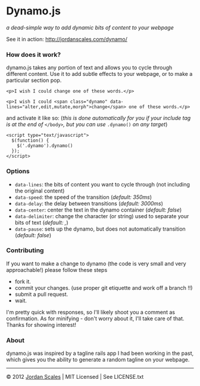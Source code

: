 # Dynamo.js
*a dead-simple way to add dynamic bits of content to your webpage*

See it in action: http://jordanscales.com/dynamo/

### How does it work?
dynamo.js takes any portion of text and allows you to cycle through different content. Use it to add subtle effects to your webpage, or to make a particular section pop.

```
<p>I wish I could change one of these words.</p>
```

```
<p>I wish I could <span class="dynamo" data-lines="alter,edit,mutate,morph">change</span> one of these words.</p>
```

and activate it like so: (<i>this is done automatically for you if your include tag is at the end of </i>`</body>`<i>, but you can use </i>`.dynamo()`<i> on any target</i>)

```
<script type="text/javascript">
  $(function() {
    $('.dynamo').dynamo()
  });
</script>
```

### Options

* `data-lines`: the bits of content you want to cycle through (not including the original content)
* `data-speed`: the speed of the transition (*default: 350ms*)
* `data-delay`: the delay between transitions (*default: 3000ms*)
* `data-center`: center the text in the dynamo container (*default: false*)
* `data-delimiter`: change the character (or string) used to separate your bits of text (*default: ,*)
* `data-pause`: sets up the dynamo, but does not automatically transition (*default: false*)

### Contributing

If you want to make a change to dynamo (the code is very small and very approachable!) please follow these steps

* fork it.
* commit your changes. (use proper git etiquette and work off a branch !!)
* submit a pull request.
* wait.

I'm pretty quick with responses, so I'll likely shoot you a comment as confirmation. As for minifying - don't worry about it, I'll take care of that. Thanks for showing interest!

### About
dynamo.js was inspired by a tagline rails app I had been working in the past, which gives you the ability to generate a random tagline on your webpage. 

---------------------------------------

&copy; 2012 [Jordan Scales](http://jordanscales.com) | MIT Licensed | See LICENSE.txt